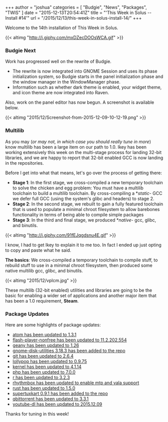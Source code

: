 +++
author = "joshua"
categories = [
"Budgie",
"News",
"Packages",
"TWIS"
]
date =  "2015-12-13T20:54:41Z"
title = "'This Week in Solus  -- Install #14'"
url = "/2015/12/13/this-week-in-solus-install-14/"
+++

Welcome to the 14th installation of This Week in Solus. 

{{< altimg "http://i.giphy.com/mxDZecDOOsWCA.gif" >}}

### Budgie Next

Work has progressed well on the rewrite of Budgie.

- The rewrite is now integrated into GNOME Session and uses its phase initialization system, so Budgie starts in the panel initialization phase and the window manager in the WindowManager phase.
- Information such as whether dark theme is enabled, your widget theme, and icon theme are now integrated into Raven.

Also, work on the panel editor has now begun. A screenshot is available below.

{{< altimg "2015/12/Screenshot-from-2015-12-09-10-12-19.png" >}}

### Multilib

As you may (_or may not, in which case you should really tune in more_) know multilib has been a large item on our path to 1.0. Ikey has been working extensively this week on the multi-stage process for landing 32-bit libraries, and we are happy to report 
that 32-bit enabled GCC is now landing in the repositories.

Before I get into what that means, let's go over the process of getting there:

- **Stage 1**: In the first stage, we cross-compiled a new temporary toolchain to solve the chicken and egg problem: You must have a multilib toolchain to build a multilib toolchain. By cross-compiling a **static*- GCC we defer full GCC (using the system's glibc and headers) to stage 2.
- **Stage 2**: In the second stage, we rebuilt to gain a fully featured toolchain that is used to populate a minimal chroot filesystem to allow barebones functionality in terms of being able to compile simple packages
- **Stage 3**: In the third and final stage, we produced **native*- gcc, glibc, and binutils.

{{< altimg "http://i.giphy.com/91fEJqgdsnu4E.gif" >}}

I know, I had to get Ikey to explain it to me too. In fact I ended up just opting to copy and paste what he said.

**The basics**: We cross-compiled a temporary toolchain to compile stuff, to rebuild stuff to use in a minimal chroot filesystem, then produced some native multilib gcc, glibc, and binutils.

{{< altimg "2015/12/vplcm.jpg" >}}

These multilib (32-bit enabled) utilities and libraries are going to be the basic for enabling a wider set of applications and another major item that has been a 1.0 requirement, **Steam**.

### Package Updates

Here are some highlights of package updates:

- [atom has been updated to 1.3.1](https://git.solus-project.com/packages/atom/commit/?id=5ca831aaac5f7b857193e7a4b6cc9ec239819e90)
- [flash-player-nonfree has been updated to 11.2.202.554](https://git.solus-project.com/packages/flash-player-nonfree/commit/?id=6e310ca993f3942a01df1200218fb58bf245619f)
- [geany has been updated to 1.26](https://git.solus-project.com/packages/geany/commit/?id=89bdd5bb0a22e2c8866715743c8efe3709c18f5c)
- [gnome-disk-utilities 3.18.3 has been added to the repo](https://git.solus-project.com/packages/gnome-disk-utility/commit/?id=aed7477780e6749bb8ddbcaab88fbabcc69d6a6e)
- [git has been updated to 2.6.4](https://git.solus-project.com/packages/git/commit/?id=d7c4a6901cfc8fd6927e7db4323e52f054f0c274)
- [lollypop has been updated to 0.9.75](https://git.solus-project.com/packages/lollypop/commit/?id=e96675c11724fca1f45a09234b0fadd036ceedd1)
- [kernel has been updated to 4.1.14](https://git.solus-project.com/packages/kernel/commit/?id=f57a5855ae489b4eeb27e48cce862dc837396a22)
- [php has been updated to 7.0.0](https://git.solus-project.com/packages/php/commit/?id=f55c5cf341c9d1b3e7df9fee2bdb9efe09411159)
- [r has been updated to 3.2.3](https://git.solus-project.com/packages/r/commit/?id=32760c451fd9906bfe42681c8e9ed850bd7b223c)
- [rhythmbox has been updated to enable mtp and vala support](https://git.solus-project.com/packages/rhythmbox/commit/?id=b8c83663e172fc23f575a95a7d91894ea2cc3d4e)
- [rust has been updated to 1.5.0](https://git.solus-project.com/packages/rust/commit/?id=dc84877ba9d4eea071d21ed585f8e471d8222c38)
- [supertuxkart 0.9.1 has been added to the repo](https://git.solus-project.com/packages/supertuxkart/commit/?id=3d915ee1d7b88cfb71f657cd99c25df54cf36f54)
- [qbittorrent has been updated to 3.3.1](https://git.solus-project.com/packages/qbittorrent/commit/?id=b9c3e8749670b1f1b22116fb9740d42874ca9f30)
- [youtube-dl has been updated to 2015.12.09](https://git.solus-project.com/packages/youtube-dl/commit/?id=a7f57874b6cb545953a5f75395331e3060af4d03)

Thanks for tuning in this week!